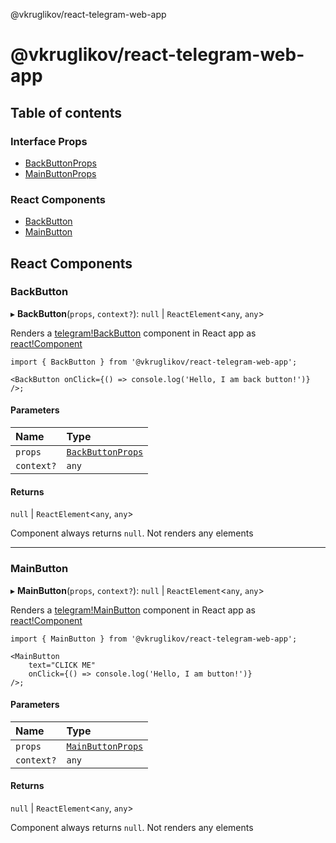 @vkruglikov/react-telegram-web-app

# @vkruglikov/react-telegram-web-app

## Table of contents

### Interface Props

- [BackButtonProps](interfaces/BackButtonProps.md)
- [MainButtonProps](interfaces/MainButtonProps.md)

### React Components

- [BackButton](README.md#backbutton)
- [MainButton](README.md#mainbutton)

## React Components

### BackButton

▸ **BackButton**(`props`, `context?`): `null` \| `ReactElement`<`any`, `any`\>

Renders a [telegram!BackButton](https://core.telegram.org/bots/webapps#backbutton) component in React app as [react!Component](https://reactjs.org/docs/react-component.html)

```tsx
import { BackButton } from '@vkruglikov/react-telegram-web-app';

<BackButton onClick={() => console.log('Hello, I am back button!')} />;
```

#### Parameters

| Name       | Type                                               |
| :--------- | :------------------------------------------------- |
| `props`    | [`BackButtonProps`](interfaces/BackButtonProps.md) |
| `context?` | `any`                                              |

#### Returns

`null` \| `ReactElement`<`any`, `any`\>

Component always returns `null`. Not renders any elements

---

### MainButton

▸ **MainButton**(`props`, `context?`): `null` \| `ReactElement`<`any`, `any`\>

Renders a [telegram!MainButton](https://core.telegram.org/bots/webapps#mainbutton) component in React app as [react!Component](https://reactjs.org/docs/react-component.html)

```tsx
import { MainButton } from '@vkruglikov/react-telegram-web-app';

<MainButton
	text="CLICK ME"
	onClick={() => console.log('Hello, I am button!')}
/>;
```

#### Parameters

| Name       | Type                                               |
| :--------- | :------------------------------------------------- |
| `props`    | [`MainButtonProps`](interfaces/MainButtonProps.md) |
| `context?` | `any`                                              |

#### Returns

`null` \| `ReactElement`<`any`, `any`\>

Component always returns `null`. Not renders any elements
